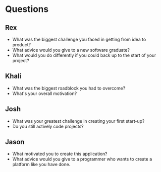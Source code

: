 # Questions

## Rex

- What was the biggest challenge you faced in getting from idea to product?
- What advice would you give to a new software graduate?
- What would you do differently if you could back up to the start of your project?

## Khali

- What was the biggest roadblock you had to overcome?
- What's your overall motivation?


## Josh

- What was your greatest challenge in creating your first start-up?
- Do you still actively code projects?

## Jason

- What motivated you to create this application?
- What advice would you give to a programmer who wants to create a platform like you have done.

